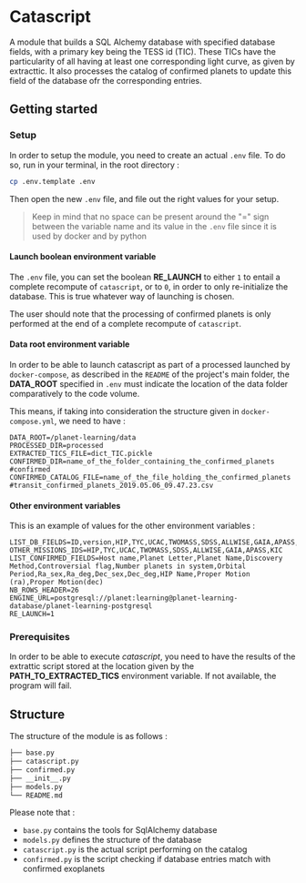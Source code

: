 # Catascript

A module that builds a SQL Alchemy database with specified database fields, with a primary key being the TESS id (TIC). 
These TICs have the particularity of all having at least one corresponding light curve, as given by extracttic. It also processes the catalog of confirmed planets to update this field of the database ofr the corresponding entries.

## Getting started

### Setup
In order to setup the module, you need to create an actual `.env` file. To do so, run in your terminal, in the root directory :

```sh
cp .env.template .env
```

Then open the new `.env` file, and file out the right values for your setup.

>Keep in mind that no space can be present around the "=" sign between the variable name and its value in the `.env` file since it is used by docker and by python

#### Launch boolean environment variable

The `.env` file, you can set the boolean **RE_LAUNCH** to either `1` to entail a complete recompute of `catascript`, or to `0`, in order to only re-initialize the database. This is true whatever way of launching is chosen.

The user should note that the processing of confirmed planets is only performed at the end of a complete recompute of `catascript`.

#### Data root environment variable

In order to be able to launch catascript as part of a processed launched by `docker-compose`, as described in the `README` of the project's main folder, the **DATA_ROOT** specified in `.env` must indicate the location of the data folder comparatively to the code volume.

This means, if taking into consideration the structure given in `docker-compose.yml`, we need to have : 

```
DATA_ROOT=/planet-learning/data
PROCESSED_DIR=processed
EXTRACTED_TICS_FILE=dict_TIC.pickle
CONFIRMED_DIR=name_of_the_folder_containing_the_confirmed_planets #confirmed
CONFIRMED_CATALOG_FILE=name_of_the_file_holding_the_confirmed_planets #transit_confirmed_planets_2019.05.06_09.47.23.csv
```

#### Other environment variables

This is an example of values for the other environment variables : 

```
LIST_DB_FIELDS=ID,version,HIP,TYC,UCAC,TWOMASS,SDSS,ALLWISE,GAIA,APASS,KIC,objType,typeSrc,ra,dec
OTHER_MISSIONS_IDS=HIP,TYC,UCAC,TWOMASS,SDSS,ALLWISE,GAIA,APASS,KIC
LIST_CONFIRMED_FIELDS=Host name,Planet Letter,Planet Name,Discovery Method,Controversial flag,Number planets in system,Orbital Period,Ra_sex,Ra_deg,Dec_sex,Dec_deg,HIP Name,Proper Motion (ra),Proper Motion(dec)
NB_ROWS_HEADER=26
ENGINE_URL=postgresql://planet:learning@planet-learning-database/planet-learning-postgresql
RE_LAUNCH=1
```

### Prerequisites
In order to be able to execute *catascript*, you need to have the results of the extrattic script stored at the location given by the **PATH_TO_EXTRACTED_TICS** environment variable. If not available, the program will fail.

## Structure

The structure of the module is as follows : 

```sh
├── base.py
├── catascript.py
├── confirmed.py
├── __init__.py
├── models.py
└── README.md
```

Please note that :
* `base.py` contains the tools for SqlAlchemy database
* `models.py` defines the structure of the database
* `catascript.py` is the actual script performing on the catalog
* `confirmed.py` is the script checking if database entries match with confirmed exoplanets
